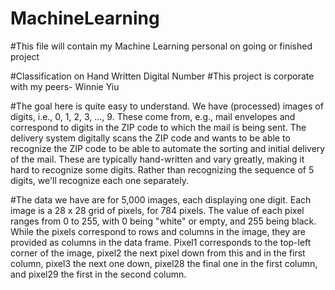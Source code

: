 # MachineLearning

#This file will contain my Machine Learning personal on going or finished project

#Classification on Hand Written Digital Number 
#This project is corporate with my peers- Winnie Yiu

#The goal here is quite easy to understand. We have (processed) images of digits, i.e., 0, 1, 2, 3, ..., 9. These come from, e.g., mail envelopes and correspond to digits in the ZIP code to which the mail is being sent. The delivery system digitally scans the ZIP code and wants to be able to recognize the ZIP code to be able to automate the sorting and initial delivery of the mail. These are typically hand-written and vary greatly, making it hard to recognize some digits. Rather than recognizing the sequence of 5 digits, we'll recognize each one separately.

#The data we have are for 5,000 images, each displaying one digit. Each image is a 28 x 28 grid of pixels, for 784 pixels. The value of each pixel ranges from 0 to 255, with 0 being "white" or empty, and 255 being black. While the pixels correspond to rows and columns in the image, they are provided as columns in the data frame. Pixel1 corresponds to the top-left corner of the image, pixel2 the next pixel down from this and in the first column, pixel3 the next one down, pixel28 the final one in the first column, and pixel29 the first in the second column.
